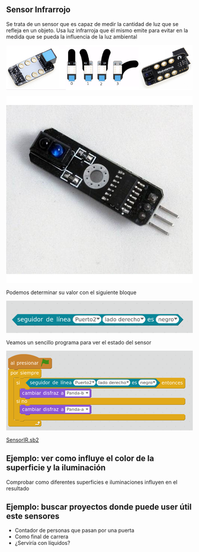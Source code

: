 ## Sensor Infrarrojo

Se trata de un sensor que es capaz de medir la cantidad de luz que se refleja en un objeto. Usa luz infrarroja que él mismo emite para evitar en la medida que se pueda la influencia de la luz ambiental

![Sensor infrarrojo](./images/sensores-en-mbot-siguelineas.png)

![SensorInfrarrojo.jpg](./images/SensorInfrarrojo.jpg)


Podemos determinar su valor con el siguiente bloque

![SensorIR.jpg](./images/SensorIR.png)

Veamos un sencillo programa para ver el estado del sensor

![SensorIR.sb2](./images/SensorIR.sb2.png)

[SensorIR.sb2](../Ejemplos/SensorIR.sb2)

## Ejemplo: ver como influye el color de la superficie y la iluminación

Comprobar como diferentes superficies e iluminaciones influyen en el resultado

## Ejemplo: buscar proyectos donde puede user útil este sensores
* Contador de personas que pasan por una puerta
* Como final de carrera
* ¿Serviría con líquidos?
